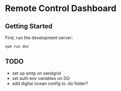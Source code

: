 # Remote Control Dashboard

## Getting Started

First, run the development server:

```bash
npm run dev
```

## TODO

- set up smtp on sendgrid
- set auth env variables on DO
- add digital ocean config to .do folder?
